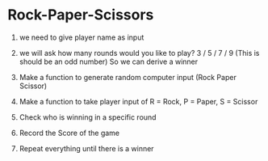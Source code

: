 # Rock-Paper-Scissors

1. we need to give player name as input

2. we will ask how many rounds would you like to play?
    3 / 5 / 7 / 9 (This is should be an odd number)
    So we can derive a winner

3. Make a function to generate random computer input
    (Rock Paper Scissor)

4. Make a function to take player input of
    R = Rock, P = Paper, S = Scissor

5. Check who is winning in a specific round

6. Record the Score of the game

7. Repeat everything until there is a winner
